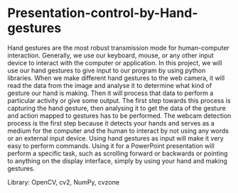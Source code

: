 # Presentation-control-by-Hand-gestures
Hand gestures are the most robust transmission mode for human-computer interaction. Generally, we use our keyboard, mouse, or any other input device to interact with the computer or application. In this project, we will use our hand gestures to give input to our program by using python libraries. When we make different hand gestures to the web camera, it will read the data from the image and analyse it to determine what kind of gesture our hand is making. Then it will process that data to perform a particular activity or give some output. The first step towards this process is capturing the hand gesture, then analysing it to get the data of the gesture and action mapped to gestures has to be performed. The webcam detection process is the first step because it detects your hands and serves as a medium for the computer and the human to interact by not using any words or an external input device. Using hand gestures as input will make it very easy to perform commands. Using it for a PowerPoint presentation will perform a specific task, such as scrolling forward or backwards or pointing to anything on the display interface, simply by using your hand and making gestures. 

Library: OpenCV, cv2, NumPy, cvzone
